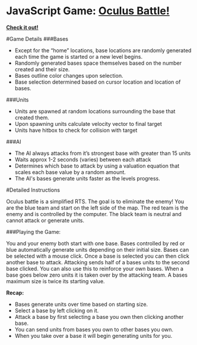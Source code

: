 # JavaScript Game: [Oculus Battle!][description]

**[Check it out!][live-demo]**

[live-demo]: http://justfocus.github.io/oculusBattle/
[description]: http://justfocus.github.io/oculusBattle/


#Game Details
###Bases

- Except for the “home” locations, base locations are randomly generated each time the game is started or a new level begins.
- Randomly generated bases space themselves based on the number created and their size.
- Bases outline color changes upon selection.
- Base selection determined based on cursor location and location of bases.

###Units

- Units are spawned at random locations surrounding the base that created them.
- Upon spawning units calculate velocity vector to final target
- Units have hitbox to check for collision with target

###AI
- The AI always attacks from it’s strongest base with greater than 15 units
- Waits approx 1-2 seconds (varies) between each attack
- Determines which base to attack by using a valuation equation that scales each base value by a random amount.
-	The AI's bases generate units faster as the levels progress.


#Detailed Instructions

Oculus battle is a simplified RTS. The goal is to eliminate the enemy! You are the blue team and start on the left side of the map. The red team is the enemy and is controlled by the computer. The black team is neutral and cannot attack or generate units.

###Playing the Game:

You and your enemy both start with one base. Bases controlled by red or blue automatically generate units depending on their initial size. Bases can be selected with a mouse click. Once a base is selected you can then click another base to attack. Attacking sends half of a bases units to the second base clicked. You can also use this to reinforce your own bases. When a base goes below zero units it is taken over by the attacking team. A bases maximum size is twice its starting value.

**Recap:**
- Bases generate units over time based on starting size.
- Select a base by left clicking on it.
- Attack a base by first selecting a base you own then clicking another base.
- You can send units from bases you own to other bases you own.
- When you take over a base it will begin generating units for you.
